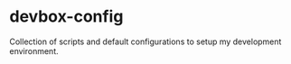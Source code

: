 # devbox-config
Collection of scripts and default configurations to setup my development environment.
